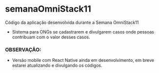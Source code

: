 # semanaOmniStack11
 Código da aplicação desenvolvida durante a Semana OmniStack11
 
 - Sistema para ONGs se cadastrarem e divulgarem casos onde pessoas contribuam com o valor desses casos.
 
 
 ### OBSERVAÇÃO:
 - Versão mobile com React Native ainda em desenvolvimento, em breve estarei atualizando e divulgando os códigos.
